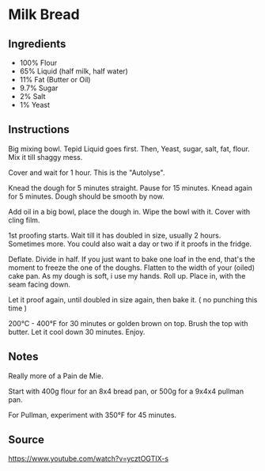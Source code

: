 # Milk Bread

## Ingredients
+ 100% Flour
+ 65% Liquid (half milk, half water)
+ 11% Fat (Butter or Oil)
+ 9.7% Sugar
+ 2% Salt
+ 1% Yeast

## Instructions
Big mixing bowl. Tepid Liquid goes first. Then, Yeast, sugar, salt, fat, flour. Mix it till shaggy mess.

Cover and wait for 1 hour. This is the "Autolyse".

Knead the dough for 5 minutes straight. Pause for 15 minutes. Knead again for 5 minutes.
Dough should be smooth by now.

Add oil in a big bowl, place the dough in. Wipe the bowl with it. Cover with cling film.

1st proofing starts. Wait till it has doubled in size, usually 2 hours. Sometimes more. You could also wait a day or two if it proofs in the fridge.

Deflate. Divide in half. If you just want to bake one loaf in the end, that's the moment to freeze the one of the doughs. Flatten to the width of your (oiled) cake pan. As my dough is soft, i use my hands. Roll up. Place in, with the seam facing down. 

Let it proof again, until doubled in size again, then bake it. ( no punching this time )

200°C - 400°F for 30 minutes or golden brown on top. Brush the top with butter. Let it cool down 30 minutes. Enjoy.

## Notes
Really more of a Pain de Mie.

Start with 400g flour for an 8x4 bread pan, or 500g for a 9x4x4 pullman pan.

For Pullman, experiment with 350°F for 45 minutes.

## Source
https://www.youtube.com/watch?v=ycztOGTIX-s
